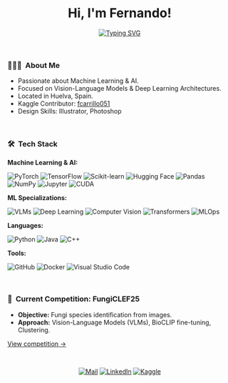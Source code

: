 <h1 align="center"><b>Hi, I'm Fernando!</b></h1>

<p align="center">
 <a href="https://git.io/typing-svg"><img src="https://readme-typing-svg.demolab.com?font=Poppins&pause=1000&color=0066CC&center=true&vCenter=true&width=435&lines=Machine+Learning+Engineer;Vision+Language+Models;Deep+Learning+Enthusiast" alt="Typing SVG" /></a>
</p>

<br>

<!-- About Me Section -->
<h3> 👨🏻‍💻  About Me </h3>

- Passionate about Machine Learning & AI.
- Focused on Vision-Language Models & Deep Learning Architectures.
- Located in Huelva, Spain.
- Kaggle Contributor: [fcarrillo051](https://www.kaggle.com/fcarrillo051)
- Design Skills: Illustrator, Photoshop

<br>

<!-- Machine Learning Stack -->
<h3> 🛠  Tech Stack</h3>

**Machine Learning & AI:**
<p>
  <img src="https://img.shields.io/badge/-PyTorch-0066CC?style=flat&logo=pytorch&logoColor=white" alt="PyTorch" />
  <img src="https://img.shields.io/badge/-TensorFlow-0066CC?style=flat&logo=tensorflow&logoColor=white" alt="TensorFlow" />
  <img src="https://img.shields.io/badge/-ScikitLearn-0066CC?style=flat&logo=scikit-learn&logoColor=white" alt="Scikit-learn" />
  <img src="https://img.shields.io/badge/-HuggingFace-0066CC?style=flat&logo=huggingface&logoColor=white" alt="Hugging Face" />
  <img src="https://img.shields.io/badge/-Pandas-0066CC?style=flat&logo=pandas&logoColor=white" alt="Pandas" />
  <img src="https://img.shields.io/badge/-NumPy-0066CC?style=flat&logo=numpy&logoColor=white" alt="NumPy" />
  <img src="https://img.shields.io/badge/-Jupyter-0066CC?style=flat&logo=jupyter&logoColor=white" alt="Jupyter" />
  <img src="https://img.shields.io/badge/-CUDA-0066CC?style=flat&logo=nvidia&logoColor=white" alt="CUDA" />
</p>

**ML Specializations:**
<p>
  <img src="https://img.shields.io/badge/-Vision%20Language%20Models-1A73E8?style=flat&logo=opencv&logoColor=white" alt="VLMs" />
  <img src="https://img.shields.io/badge/-Deep%20Learning-1A73E8?style=flat&logo=brain&logoColor=white" alt="Deep Learning" />
  <img src="https://img.shields.io/badge/-Computer%20Vision-1A73E8?style=flat&logo=opencv&logoColor=white" alt="Computer Vision" />
  <img src="https://img.shields.io/badge/-Transformers-1A73E8?style=flat&logo=huggingface&logoColor=white" alt="Transformers" />
  <img src="https://img.shields.io/badge/-MLOps-1A73E8?style=flat&logo=kubernetes&logoColor=white" alt="MLOps" />
</p>

**Languages:**
<p>
    <img src="https://img.shields.io/badge/-Python-2C7BB6?style=flat&logo=python&logoColor=white" alt="Python" />
    <img src="https://img.shields.io/badge/-Java-2C7BB6?style=flat&logo=Java&logoColor=white" alt="Java" />
    <img src="https://img.shields.io/badge/-C++-2C7BB6?style=flat&logo=C%2B%2B&logoColor=white" alt="C++" />
</p>

**Tools:**
<p>
    <img src="https://img.shields.io/badge/-GitHub-4169E1?style=flat&logo=github&logoColor=white" alt="GitHub" />
    <img src="https://img.shields.io/badge/-Docker-4169E1?style=flat&logo=docker&logoColor=white" alt="Docker" />
    <img src="https://img.shields.io/badge/-Visual%20Studio%20Code-4169E1?style=flat&logo=visual-studio-code&logoColor=white" alt="Visual Studio Code" />
</p>
<br>

<!-- Current Kaggle Competition -->
<h3> 🍄  Current Competition: FungiCLEF25</h3>

- **Objective:** Fungi species identification from images.
- **Approach:** Vision-Language Models (VLMs), BioCLIP fine-tuning, Clustering.

[View competition →](https://www.kaggle.com/competitions/fungi-clef-2025/leaderboard)

<br>

<!-- Social Links -->
<p align="center">
  <a href='mailto:cgarciafernando@outlook.com' target="_blank"><img alt='Mail' src='https://img.shields.io/badge/Email-100000?style=flat-square&logo=Gmail&logoColor=white&labelColor=2C7BB6&color=white'/></a>
  <a href='https://www.linkedin.com/in/fernando-carrillo-garc%C3%ADa/' target="_blank"><img alt='LinkedIn' src='https://img.shields.io/badge/LinkedIn-100000?style=flat-square&logo=linkedin&logoColor=white&labelColor=2C7BB6&color=white'/></a>
  <a href='https://www.kaggle.com/fcarrillo051' target="_blank"><img alt='Kaggle' src='https://img.shields.io/badge/Kaggle-100000?style=flat-square&logo=Kaggle&logoColor=white&labelColor=2C7BB6&color=white'/></a>
</p>
